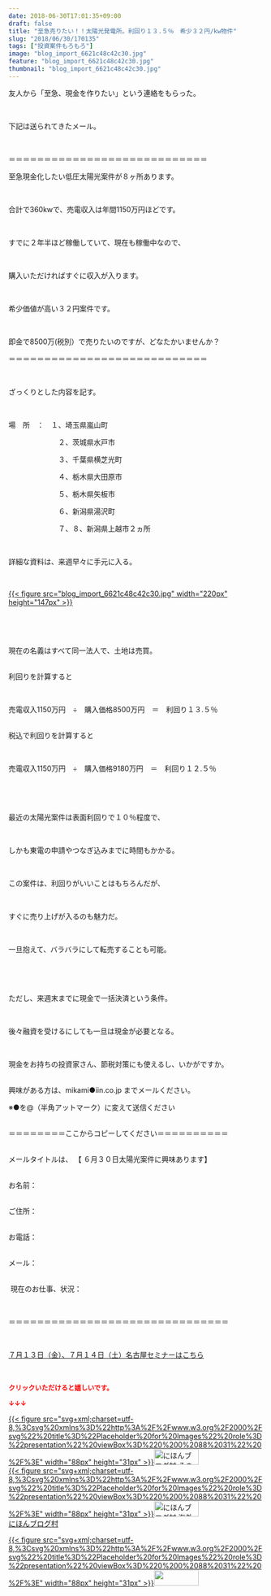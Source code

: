 ```yaml
---
date: 2018-06-30T17:01:35+09:00
draft: false
title: "至急売りたい！！太陽光発電所。利回り１３.５％　希少３２円/kw物件"
slug: "2018/06/30/170135"
tags: ["投資案件もろもろ"]
image: "blog_import_6621c48c42c30.jpg"
feature: "blog_import_6621c48c42c30.jpg"
thumbnail: "blog_import_6621c48c42c30.jpg"
---
```

<p>友人から「至急、現金を作りたい」という連絡をもらった。</p><p> </p><p>下記は送られてきたメール。</p><p> </p><p>＝＝＝＝＝＝＝＝＝＝＝＝＝＝＝＝＝＝＝＝＝＝＝＝＝＝＝＝</p><p>至急現金化したい低圧太陽光案件が８ヶ所あります。</p><p> </p><p>合計で360kwで、売電収入は年間1150万円ほどです。</p><p> </p><p>すでに２年半ほど稼働していて、現在も稼働中なので、</p><p> </p><p>購入いただければすぐに収入が入ります。</p><p> </p><p>希少価値が高い３２円案件です。</p><p> </p><p>即金で8500万(税別）で売りたいのですが、どなたかいませんか？</p><p>＝＝＝＝＝＝＝＝＝＝＝＝＝＝＝＝＝＝＝＝＝＝＝＝＝＝＝＝</p><p> </p><p>ざっくりとした内容を記す。</p><p> </p><p>場　所　：　１、埼玉県嵐山町</p><p>　　　　　　　２、茨城県水戸市</p><p>　　　　　　　３、千葉県横芝光町</p><p>　　　　　　　４、栃木県大田原市</p><p>　　　　　　　５、栃木県矢板市</p><p>　　　　　　　６、新潟県湯沢町</p><p>　　　　　　　７、８、新潟県上越市２ヵ所</p><p> </p><p>詳細な資料は、来週早々に手元に入る。</p><p> </p><p><a href="blog_import_6621c48c42c30.jpg">{{< figure src="blog_import_6621c48c42c30.jpg" width="220px" height="147px" >}}</a></p><p> </p><p> </p><p>現在の名義はすべて同一法人で、土地は売買。</p><p><br/>利回りを計算すると</p><p> </p><p>売電収入1150万円　÷　購入価格8500万円　＝　利回り１３.５％</p><p><br/>税込で利回りを計算すると</p><p> </p><p>売電収入1150万円　÷　購入価格9180万円　＝　利回り１２.５％</p><p> </p><p> </p><p>最近の太陽光案件は表面利回りで１０％程度で、</p><p> </p><p>しかも東電の申請やつなぎ込みまでに時間もかかる。</p><p> </p><p>この案件は、利回りがいいことはもちろんだが、</p><p> </p><p>すぐに売り上げが入るのも魅力だ。</p><p> </p><p>一旦抱えて、バラバラにして転売することも可能。</p><p> </p><p> </p><p>ただし、来週末までに現金で一括決済という条件。</p><p> </p><p>後々融資を受けるにしても一旦は現金が必要となる。</p><p> </p><p>現金をお持ちの投資家さん、節税対策にも使えるし、いかがですか。</p><p><br/>興味がある方は、mikami●iin.co.jp までメールください。</p><p>※●を@（半角アットマーク）に変えて送信ください</p><p><br/>＝＝＝＝＝＝＝＝ここからコピーしてください＝＝＝＝＝＝＝＝＝＝</p><p><br/>メールタイトルは、 【 ６月３０日太陽光案件に興味あります】</p><p><br/>お名前：</p><p><br/>ご住所：</p><p><br/>お電話：</p><p><br/>メール：</p><p><br/> 現在のお仕事、状況：</p><p> </p><p>＝＝＝＝＝＝＝＝＝＝＝＝＝＝＝＝＝＝＝＝＝＝＝＝＝＝＝＝＝＝＝</p><p> </p><p><a href="https://ameblo.jp/baliclub/entry-12382733710.html" target="_blank">７月１３日（金）、７月１４日（土）名古屋セミナーはこちら</a></p><p> </p><p><font color="#ff0000" size="2"><strong>クリックいただけると嬉しいです。</strong></font></p><p><font color="#ff0000" size="2"><strong>↓↓↓</strong></font></p><p><a href="ranking.html?p_cid=01260127" id="&amp;blogmura_banner" target="_blank">{{< figure src="svg+xml;charset=utf-8,%3Csvg%20xmlns%3D%22http%3A%2F%2Fwww.w3.org%2F2000%2Fsvg%22%20title%3D%22Placeholder%20for%20Images%22%20role%3D%22presentation%22%20viewBox%3D%220%200%2088%2031%22%20%2F%3E" width="88px" height="31px" >}}<noscript><img alt="にほんブログ村 その他生活ブログ 不動産投資へ" border="0" height="31" src="https://img-proxy.blog-video.jp/images?url=http%3A%2F%2Flife.blogmura.com%2Fhudousantoushi%2Fimg%2Fhudousantoushi88_31.gif" width="88"></noscript></a><br/><a href="ranking.html?p_cid=01260127" target="_blank">{{< figure src="svg+xml;charset=utf-8,%3Csvg%20xmlns%3D%22http%3A%2F%2Fwww.w3.org%2F2000%2Fsvg%22%20title%3D%22Placeholder%20for%20Images%22%20role%3D%22presentation%22%20viewBox%3D%220%200%2088%2031%22%20%2F%3E" width="88px" height="31px" >}}<noscript><img alt="にほんブログ村 海外生活ブログ バリ島情報へ" border="0" height="31" src="https://img-proxy.blog-video.jp/images?url=http%3A%2F%2Foverseas.blogmura.com%2Fbali%2Fimg%2Fbali88_31.gif" width="88"></noscript></a><br/><a href="ranking.html?p_cid=01260127" target="_blank">にほんブログ村</a></p><p><a href="link.php?1804582" title="人気ブログランキングへ">{{< figure src="svg+xml;charset=utf-8,%3Csvg%20xmlns%3D%22http%3A%2F%2Fwww.w3.org%2F2000%2Fsvg%22%20title%3D%22Placeholder%20for%20Images%22%20role%3D%22presentation%22%20viewBox%3D%220%200%2088%2031%22%20%2F%3E" width="88px" height="31px" >}}<noscript><img border="0" height="31" src="https://blog.with2.net/img/banner/banner_22.gif" width="88"></noscript></a></p><p> </p>

